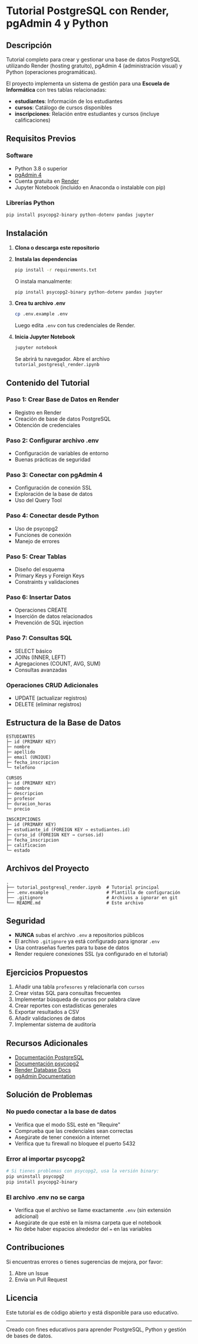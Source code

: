 # Tutorial PostgreSQL con Render, pgAdmin 4 y Python

## Descripción

Tutorial completo para crear y gestionar una base de datos PostgreSQL utilizando Render (hosting gratuito), pgAdmin 4 (administración visual) y Python (operaciones programáticas).

El proyecto implementa un sistema de gestión para una **Escuela de Informática** con tres tablas relacionadas:
- **estudiantes**: Información de los estudiantes
- **cursos**: Catálogo de cursos disponibles
- **inscripciones**: Relación entre estudiantes y cursos (incluye calificaciones)

## Requisitos Previos

### Software
- Python 3.8 o superior
- [pgAdmin 4](https://www.pgadmin.org/download/)
- Cuenta gratuita en [Render](https://render.com/)
- Jupyter Notebook (incluido en Anaconda o instalable con pip)

### Librerías Python
```bash
pip install psycopg2-binary python-dotenv pandas jupyter
```

## Instalación

1. **Clona o descarga este repositorio**

2. **Instala las dependencias**
   ```bash
   pip install -r requirements.txt
   ```

   O instala manualmente:
   ```bash
   pip install psycopg2-binary python-dotenv pandas jupyter
   ```

3. **Crea tu archivo .env**
   ```bash
   cp .env.example .env
   ```

   Luego edita `.env` con tus credenciales de Render.

4. **Inicia Jupyter Notebook**
   ```bash
   jupyter notebook
   ```

   Se abrirá tu navegador. Abre el archivo `tutorial_postgresql_render.ipynb`

## Contenido del Tutorial

### Paso 1: Crear Base de Datos en Render
- Registro en Render
- Creación de base de datos PostgreSQL
- Obtención de credenciales

### Paso 2: Configurar archivo .env
- Configuración de variables de entorno
- Buenas prácticas de seguridad

### Paso 3: Conectar con pgAdmin 4
- Configuración de conexión SSL
- Exploración de la base de datos
- Uso del Query Tool

### Paso 4: Conectar desde Python
- Uso de psycopg2
- Funciones de conexión
- Manejo de errores

### Paso 5: Crear Tablas
- Diseño del esquema
- Primary Keys y Foreign Keys
- Constraints y validaciones

### Paso 6: Insertar Datos
- Operaciones CREATE
- Inserción de datos relacionados
- Prevención de SQL injection

### Paso 7: Consultas SQL
- SELECT básico
- JOINs (INNER, LEFT)
- Agregaciones (COUNT, AVG, SUM)
- Consultas avanzadas

### Operaciones CRUD Adicionales
- UPDATE (actualizar registros)
- DELETE (eliminar registros)

## Estructura de la Base de Datos

```
ESTUDIANTES
├─ id (PRIMARY KEY)
├─ nombre
├─ apellido
├─ email (UNIQUE)
├─ fecha_inscripcion
└─ telefono

CURSOS
├─ id (PRIMARY KEY)
├─ nombre
├─ descripcion
├─ profesor
├─ duracion_horas
└─ precio

INSCRIPCIONES
├─ id (PRIMARY KEY)
├─ estudiante_id (FOREIGN KEY → estudiantes.id)
├─ curso_id (FOREIGN KEY → cursos.id)
├─ fecha_inscripcion
├─ calificacion
└─ estado
```

## Archivos del Proyecto

```
.
├── tutorial_postgresql_render.ipynb  # Tutorial principal
├── .env.example                      # Plantilla de configuración
├── .gitignore                        # Archivos a ignorar en git
└── README.md                         # Este archivo
```

## Seguridad

- **NUNCA** subas el archivo `.env` a repositorios públicos
- El archivo `.gitignore` ya está configurado para ignorar `.env`
- Usa contraseñas fuertes para tu base de datos
- Render requiere conexiones SSL (ya configurado en el tutorial)

## Ejercicios Propuestos

1. Añadir una tabla `profesores` y relacionarla con `cursos`
2. Crear vistas SQL para consultas frecuentes
3. Implementar búsqueda de cursos por palabra clave
4. Crear reportes con estadísticas generales
5. Exportar resultados a CSV
6. Añadir validaciones de datos
7. Implementar sistema de auditoría

## Recursos Adicionales

- [Documentación PostgreSQL](https://www.postgresql.org/docs/)
- [Documentación psycopg2](https://www.psycopg.org/docs/)
- [Render Database Docs](https://render.com/docs/databases)
- [pgAdmin Documentation](https://www.pgadmin.org/docs/)

## Solución de Problemas

### No puedo conectar a la base de datos
- Verifica que el modo SSL esté en "Require"
- Comprueba que las credenciales sean correctas
- Asegúrate de tener conexión a internet
- Verifica que tu firewall no bloquee el puerto 5432

### Error al importar psycopg2
```bash
# Si tienes problemas con psycopg2, usa la versión binary:
pip uninstall psycopg2
pip install psycopg2-binary
```

### El archivo .env no se carga
- Verifica que el archivo se llame exactamente `.env` (sin extensión adicional)
- Asegúrate de que esté en la misma carpeta que el notebook
- No debe haber espacios alrededor del `=` en las variables

## Contribuciones

Si encuentras errores o tienes sugerencias de mejora, por favor:
1. Abre un Issue
2. Envía un Pull Request

## Licencia

Este tutorial es de código abierto y está disponible para uso educativo.

---

Creado con fines educativos para aprender PostgreSQL, Python y gestión de bases de datos.
